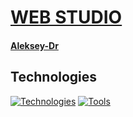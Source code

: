 # [WEB STUDIO](https://aleksey-dr.github.io/web-studio.v2-html-сss-js/)

#### [Aleksey-Dr](https://github.com/Aleksey-Dr)

## Technologies
[![Technologies](https://skillicons.dev/icons?i=html,css,js)](https://skillicons.dev)
[![Tools](https://skillicons.dev/icons?i=github,vscode,figma)](https://skillicons.dev)